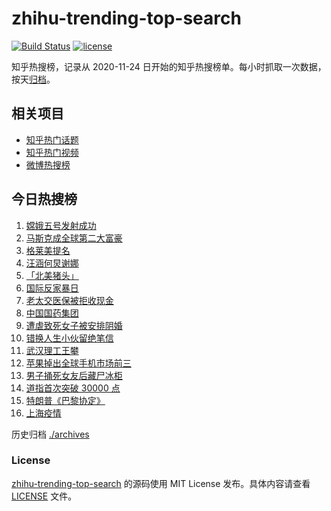 # zhihu-trending-top-search

[![Build Status](https://github.com/justjavac/zhihu-trending-top-search/workflows/ci/badge.svg?branch=main)](https://github.com/justjavac/zhihu-trending-top-search/actions)
[![license](https://img.shields.io/github/license/justjavac/zhihu-trending-top-search)](https://github.com/justjavac/zhihu-trending-top-search/blob/main/LICENSE)

知乎热搜榜，记录从 2020-11-24 日开始的知乎热搜榜单。每小时抓取一次数据，按天[归档](./archives)。

## 相关项目

- [知乎热门话题](https://github.com/justjavac/zhihu-trending-hot-questions)
- [知乎热门视频](https://github.com/justjavac/zhihu-trending-hot-video)
- [微博热搜榜](https://github.com/justjavac/weibo-trending-hot-search)

## 今日热搜榜

<!-- BEGIN -->
<!-- 最后更新时间 Wed Nov 25 2020 16:04:19 GMT+0800 (CST) -->
1. [嫦娥五号发射成功](https://www.zhihu.com/search?q=嫦娥五号)
1. [马斯克成全球第二大富豪](https://www.zhihu.com/search?q=马斯克)
1. [格莱美提名](https://www.zhihu.com/search?q=格莱美)
1. [汪涵何炅谢娜](https://www.zhihu.com/search?q=何炅)
1. [「北美猪头」](https://www.zhihu.com/search?q=北美猪头)
1. [国际反家暴日](https://www.zhihu.com/search?q=家暴)
1. [老太交医保被拒收现金](https://www.zhihu.com/search?q=老人医保)
1. [中国国药集团](https://www.zhihu.com/search?q=国药集团)
1. [遭虐致死女子被安排阴婚](https://www.zhihu.com/search?q=不孕女子阴婚)
1. [错换人生小伙留绝笔信](https://www.zhihu.com/search?q=错换人生)
1. [武汉理工王攀](https://www.zhihu.com/search?q=王攀)
1. [苹果掉出全球手机市场前三](https://www.zhihu.com/search?q=苹果)
1. [男子捅死女友后藏尸冰柜](https://www.zhihu.com/search?q=男子捅死女友)
1. [道指首次突破 30000 点](https://www.zhihu.com/search?q=道指)
1. [特朗普《巴黎协定》](https://www.zhihu.com/search?q=特朗普)
1. [上海疫情](https://www.zhihu.com/search?q=上海疫情)
<!-- END -->

历史归档 [./archives](./archives)

### License

[zhihu-trending-top-search](https://github.com/justjavac/zhihu-trending-top-search) 的源码使用 MIT License 发布。具体内容请查看 [LICENSE](./LICENSE) 文件。
